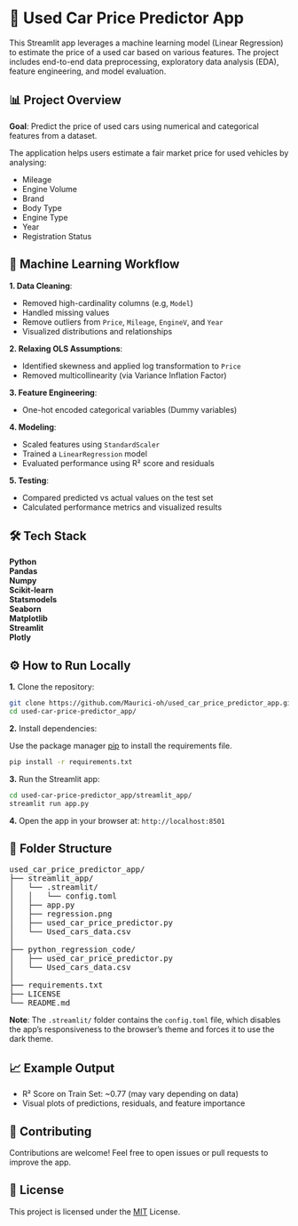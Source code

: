 # 🚗 Used Car Price Predictor App

This Streamlit app leverages a machine learning model (Linear Regression) to estimate the price of a used car based on various features. The project includes end-to-end data preprocessing, exploratory data analysis (EDA), feature engineering, and model evaluation.

## 📊 Project Overview
**Goal**: Predict the price of used cars using numerical and categorical features from a dataset.

The application helps users estimate a fair market price for used vehicles by analysing:

* Mileage
* Engine Volume
* Brand
* Body Type
* Engine Type
* Year
* Registration Status

## 🧠 Machine Learning Workflow
**1. Data Cleaning**:
* Removed high-cardinality columns (e.g, `Model`)
* Handled missing values
* Remove outliers from `Price`, `Mileage`, `EngineV`, and `Year`
* Visualized distributions and relationships

**2. Relaxing OLS Assumptions**:
* Identified skewness and applied log transformation to `Price`
* Removed multicollinearity (via Variance Inflation Factor)

**3. Feature Engineering**:
* One-hot encoded categorical variables (Dummy variables)

**4. Modeling**:
* Scaled features using `StandardScaler`
* Trained a `LinearRegression` model
* Evaluated performance using R² score and residuals

**5. Testing**:
* Compared predicted vs actual values on the test set
* Calculated performance metrics and visualized results

## 🛠️ Tech Stack

**Python**  
**Pandas**  
**Numpy**  
**Scikit-learn**  
**Statsmodels**  
**Seaborn**  
**Matplotlib**  
**Streamlit**  
**Plotly**


## ⚙️ How to Run Locally

**1.** Clone the repository:
```bash
git clone https://github.com/Maurici-oh/used_car_price_predictor_app.git
cd used-car-price-predictor_app/
```
**2.** Install dependencies:

Use the package manager [pip](https://pip.pypa.io/en/stable/) to install the requirements file.

```bash
pip install -r requirements.txt
```
**3.** Run the Streamlit app:

```bash
cd used-car-price-predictor_app/streamlit_app/
streamlit run app.py
```
**4.** Open the app in your browser at: `http://localhost:8501`

## 🧾 Folder Structure
<pre>
used_car_price_predictor_app/  
├── streamlit_app/ 
│   └── .streamlit/
│   │   └── config.toml
│   ├── app.py
│   ├── regression.png
│   ├── used_car_price_predictor.py
│   └── Used_cars_data.csv 
│
├── python_regression_code/
│   ├── used_car_price_predictor.py
│   └── Used_cars_data.csv
│
├── requirements.txt
├── LICENSE
└── README.md
</pre>

**Note**: The `.streamlit/` folder contains the `config.toml` file, which disables the app’s responsiveness to the browser’s theme and forces it to use the dark theme.

## 📈 Example Output

* R² Score on Train Set: ~0.77 (may vary depending on data)
* Visual plots of predictions, residuals, and feature importance

## 🤝 Contributing

Contributions are welcome! Feel free to open issues or pull requests to improve the app.

## 📄 License

This project is licensed under the [MIT](https://choosealicense.com/licenses/mit/) License.



